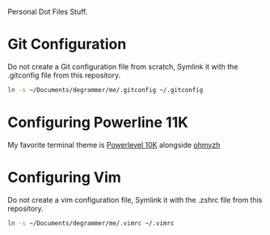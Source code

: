 Personal Dot Files Stuff.


# Git Configuration

Do not create a Git configuration file from scratch, Symlink it with the .gitconfig file from this repository.

```bash
ln -s ~/Documents/degrammer/me/.gitconfig ~/.gitconfig
```

# Configuring Powerline 11K

My favorite terminal theme is [Powerlevel 10K](https://github.com/romkatv/powerlevel10k) alongside [ohmyzh](https://ohmyz.sh/)

# Configuring Vim
Do not create a vim configuration file, Symlink it with the .zshrc file from this repository.

```bash
ln -s ~/Documents/degrammer/me/.vimrc ~/.vimrc
```